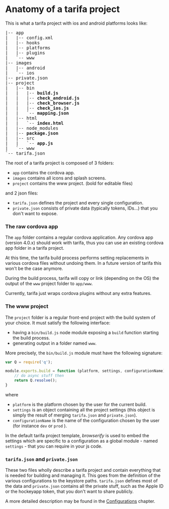 # Anatomy of a tarifa project

This is what a tarifa project with ios and android platforms looks like:

<pre>
|-- app
|   |-- config.xml
|   |-- hooks
|   |-- platforms
|   |-- plugins
|   `-- www
|-- images
|   |-- android
|   `-- ios
|-- private.json
|-- project
|   |-- bin
|   |   |-- <b>build.js</b>
|   |   |-- <b>check_android.js</b>
|   |   |-- <b>check_browser.js</b>
|   |   |-- <b>check_ios.js</b>
|   |   `-- <b>mapping.json</b>
|   |-- html
|   |   `-- <b>index.html</b>
|   |-- node_modules
|   |-- <b>package.json</b>
|   |-- src
|   |   `-- <b>app.js</b>
|   `-- www
`-- tarifa.json
</pre>

The root of a tarifa project is composed of 3 folders:

* `app` contains the cordova app.
* `images` contains all icons and splash screens.
* `project` contains the www project. (bold for editable files)

and 2 json files:

* `tarifa.json` defines the project and every single configuration.
* `private.json` consists of private data (typically tokens, IDs...) that you
don't want to expose.

### The raw cordova app

The `app` folder contains a regular cordova application. Any cordova app (version 4.0.x)
should work with tarifa, thus you can use an existing cordova app folder in a
tarifa project.

At this time, the tarifa build process performs setting replacements in various
cordova files without undoing them. In a future version of tarifa this won't be
the case anymore.

During the build process, tarifa will copy or link (depending on the OS) the output of the `www` project
folder to `app/www`.

Currently, tarifa just wraps cordova plugins without any extra features.

### The www project

The `project` folder is a regular front-end project with the build system of your choice. It must
satisfy the following interface:

* having a `bin/build.js` node module exposing a `build` function starting the build process.
* generating output in a folder named `www`.

More precisely, the `bin/build.js` module must have the following signature:

``` javascript
var Q = require('q');

module.exports.build = function (platform, settings, configurationName) {
    // do async stuff then
    return Q.resolve();
}
```

 where

* `platform` is the platform chosen by the user for the current build.
* `settings` is an object containing all the project settings (this object is
  simply the result of merging `tarifa.json` and `private.json`).
* `configurationName` is the name of the configuration chosen by the user (for
  instance `dev` or `prod` ).

In the default tarifa project template, *browserify* is used to embed the settings
which are specific to a configuration as a global module - named `settings` - that
you can require in your js code.

### `tarifa.json` and `private.json`

These two files wholly describe a tarifa project and contain everything that is
needed for building and managing it. This goes from the definition of the various
configurations to the keystore paths. `tarifa.json` defines most of the data and
`private.json` contains all the private stuff, such as the Apple ID or the hockeyapp
token, that you don't want to share publicly.

A more detailed description may be found in the [Configurations](../configurations/index.md)
chapter.
